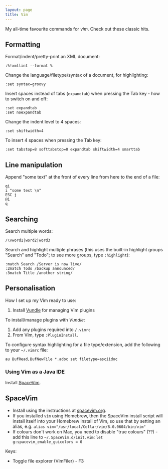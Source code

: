 ```yaml
---
layout: page
title: Vim
---
```


My all-time favourite commands for _vim_. Check out these classic hits.

## Formatting

Format/indent/pretty-print an XML document:

```
:%!xmllint --format %
```

Change the language/filetype/syntax of a document, for highlighting:

```
:set syntax=groovy
```

Insert spaces instead of tabs (`expandtab`) when pressing the Tab key - how to switch on and off:

```
:set expandtab
:set noexpandtab
```

Change the indent level to 4 spaces:

```
:set shiftwidth=4
```

To insert 4 spaces when pressing the Tab key:

```
:set tabstop=8 softtabstop=0 expandtab shiftwidth=4 smarttab
```

## Line manipulation

Append "some text" at the front of every line from here to the end of a file:

```
qi
i "some text \n"
ESC j
@i
q
```

## Searching

Search multiple words:

```
/\vword1|word2|word3
```

Search and highlight multiple phrases (this uses the built-in highlight groups "Search" and "Todo"; to see more groups, type `:highlight`):

```
:match Search /Server is now live/
:2match Todo /backup announced/
:3match Title /another string/
```

## Personalisation

How I set up my Vim ready to use:

1. Install [Vundle] for managing Vim plugins

To install/manage plugins with _Vundle_:

1. Add any plugins required into `/.vimrc`
2. From Vim, type `:PluginInstall`.

To configure syntax highlighting for a file type/extension, add the following to your `~/.vimrc` file:

```
au BufRead,BufNewFile *.adoc set filetype=asciidoc
```

### Using Vim as a Java IDE

Install [SpaceVim].

## SpaceVim

- Install using the instructions at [spacevim.org][spacevim].
- If you installed `vim` using Homebrew, then the SpaceVim install script will install itself into your Homebrew install of Vim, so use that by setting an alias, e.g. `alias vim="/usr/local/Cellar/vim/8.0.0604/bin/vim"`
- If colours don't work on Mac, you need to disable "true colours" (??) - add this line to `~/.SpaceVim.d/init.vim`: `let g:spacevim_enable_guicolors = 0`

Keys:

- Toggle file explorer (VimFiler) - F3

[spacevim]: http://spacevim.org/
[vundle]: https://github.com/VundleVim/Vundle.vim
